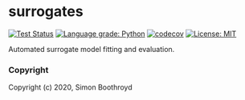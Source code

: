 surrogates
==============================
[//]: # (Badges)

[![Test Status](https://github.com/SimonBoothroyd/surrogates/workflows/tests/badge.svg)](https://github.com/SimonBoothroyd/surrogates/actions)
[![Language grade: Python](https://img.shields.io/lgtm/grade/python/g/SimonBoothroyd/surrogates.svg?logo=lgtm&logoWidth=18)](https://lgtm.com/projects/g/SimonBoothroyd/surrogates/context:python)
[![codecov](https://codecov.io/gh/SimonBoothroyd/surrogates/branch/master/graph/badge.svg)](https://codecov.io/gh/SimonBoothroyd/surrogates/branch/master)
[![License: MIT](https://img.shields.io/badge/License-MIT-yellow.svg)](https://opensource.org/licenses/MIT)

Automated surrogate model fitting and evaluation.

### Copyright

Copyright (c) 2020, Simon Boothroyd
